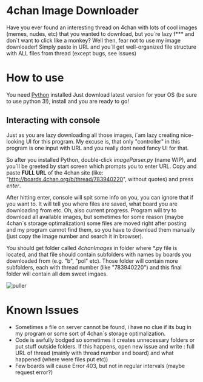 # 4chan Image Downloader
Have you ever found an interesting thread on 4chan with lots of cool images (memes, nudes, etc) that you wanted to download, but you´re lazy f*** and don´t want to click like a monkey? Well then, fear not to use my image downloader! Simply paste in URL and you´ll get well-organized file structure with ALL files from thread (except bugs, see Issues)

# How to use
You need [Python](https://www.python.org/downloads/) installed
Just download latest version for your OS (be sure to use python 3!), install and you are ready to go!

## Interacting with console
Just as you are lazy downloading all those images, i´am lazy creating nice-looking UI for this program. My excuse is, that only "controller" in this program is one input with URL and you really dont need fancy UI for that. 

So after you installed Python, double-click _imageParser.py_ (name WIP), and you´ll be greeted by start screen which prompts you to enter URL. Copy and paste __FULL URL__ of the 4chan site (like: "http://boards.4chan.org/b/thread/783940220", without quotes) and press _enter_.

After hitting enter, console will spit some info on you, you can ignore that if you want to. It will tell you where files are saved, what board you are downloading from etc. Oh, also current progress. Program will try to download all available images, but sometimes for some reason (maybe 4chan´s storage optimalization) some files are moved right after posting and my program cannot find them, so you have to download them manually (just copy the image number and search it in browser).

You should get folder called _4chanImages_ in folder where *.py file is located, and that file should contain subfolders with names by boards you downloaded from (e.g. "b", "pol" etc). Those folder will contain more subfolders, each with thread number (like "783940220") and this final folder will contain all dem sweet imgaes.

![puller](https://preview.ibb.co/hfQGsf/imagepuller.png)

# Known Issues
- Sometimes a file on server cannot be found, i have no clue if its bug in my program or some sort of 4chan´s storage optimalization. 
- Code is awfully bodged so sometimes it creates unnecessary folders or put stuff outside folders. If this happens, open new issue and write : full URL of thread (mainly with thread number and board) and what happened (where were files put etc))
- Few boards will cause Error 403, but not in regular intervals (maybe request error?)
